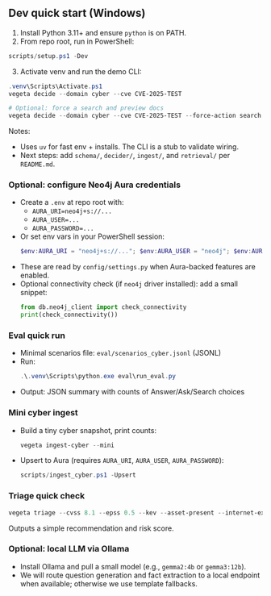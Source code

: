 ## Dev quick start (Windows)

1) Install Python 3.11+ and ensure `python` is on PATH.
2) From repo root, run in PowerShell:

```powershell
scripts/setup.ps1 -Dev
```

3) Activate venv and run the demo CLI:

```powershell
.venv\Scripts\Activate.ps1
vegeta decide --domain cyber --cve CVE-2025-TEST

# Optional: force a search and preview docs
vegeta decide --domain cyber --cve CVE-2025-TEST --force-action search --retrieve --top-k 2
```

Notes:
- Uses `uv` for fast env + installs. The CLI is a stub to validate wiring.
- Next steps: add `schema/`, `decider/`, `ingest/`, and `retrieval/` per `README.md`.

### Optional: configure Neo4j Aura credentials
- Create a `.env` at repo root with:
  - `AURA_URI=neo4j+s://...`
  - `AURA_USER=...`
  - `AURA_PASSWORD=...`
- Or set env vars in your PowerShell session:
  ```powershell
  $env:AURA_URI = "neo4j+s://..."; $env:AURA_USER = "neo4j"; $env:AURA_PASSWORD = "..."
  ```
- These are read by `config/settings.py` when Aura-backed features are enabled.
- Optional connectivity check (if `neo4j` driver installed): add a small snippet:
  ```python
  from db.neo4j_client import check_connectivity
  print(check_connectivity())
  ```

### Eval quick run
- Minimal scenarios file: `eval/scenarios_cyber.jsonl` (JSONL)
- Run:
  ```powershell
  .\.venv\Scripts\python.exe eval\run_eval.py
  ```
- Output: JSON summary with counts of Answer/Ask/Search choices

### Mini cyber ingest
- Build a tiny cyber snapshot, print counts:
  ```powershell
  vegeta ingest-cyber --mini
  ```
- Upsert to Aura (requires `AURA_URI`, `AURA_USER`, `AURA_PASSWORD`):
  ```powershell
  scripts/ingest_cyber.ps1 -Upsert
  ```

### Triage quick check
```powershell
vegeta triage --cvss 8.1 --epss 0.5 --kev --asset-present --internet-exposed
```
Outputs a simple recommendation and risk score.


### Optional: local LLM via Ollama
- Install Ollama and pull a small model (e.g., `gemma2:4b` or `gemma3:12b`).
- We will route question generation and fact extraction to a local endpoint when available; otherwise we use template fallbacks.


